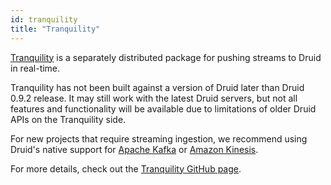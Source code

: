 ```yaml
---
id: tranquility
title: "Tranquility"
---
```


<!--
  ~ Licensed to the Apache Software Foundation (ASF) under one
  ~ or more contributor license agreements.  See the NOTICE file
  ~ distributed with this work for additional information
  ~ regarding copyright ownership.  The ASF licenses this file
  ~ to you under the Apache License, Version 2.0 (the
  ~ "License"); you may not use this file except in compliance
  ~ with the License.  You may obtain a copy of the License at
  ~
  ~   http://www.apache.org/licenses/LICENSE-2.0
  ~
  ~ Unless required by applicable law or agreed to in writing,
  ~ software distributed under the License is distributed on an
  ~ "AS IS" BASIS, WITHOUT WARRANTIES OR CONDITIONS OF ANY
  ~ KIND, either express or implied.  See the License for the
  ~ specific language governing permissions and limitations
  ~ under the License.
  -->

[Tranquility](https://github.com/druid-io/tranquility/) is a separately distributed package for pushing
streams to Druid in real-time. 

Tranquility has not been built against a version of Druid later than Druid 0.9.2
release. It may still work with the latest Druid servers, but not all features and functionality will be available
due to limitations of older Druid APIs on the Tranquility side.

For new projects that require streaming ingestion, we recommend using Druid's native support for
[Apache Kafka](./../development/extensions-core/kafka-ingestion.md) or
[Amazon Kinesis](./../development/extensions-core/kinesis-ingestion.md).

For more details, check out the [Tranquility GitHub page](https://github.com/druid-io/tranquility/).

